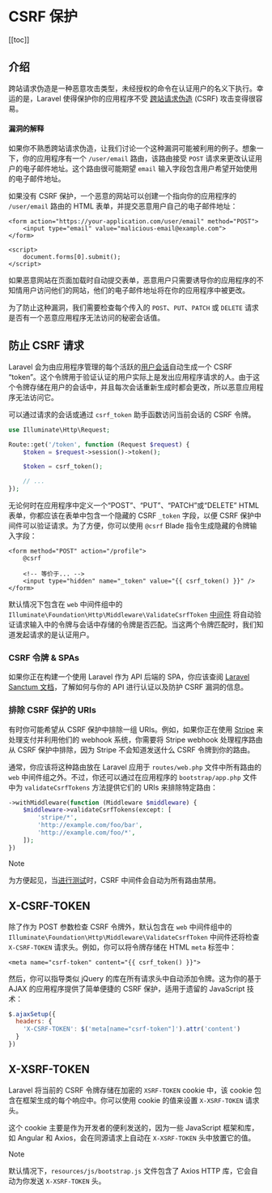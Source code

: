 # CSRF 保护

[[toc]]

## 介绍

跨站请求伪造是一种恶意攻击类型，未经授权的命令在认证用户的名义下执行。幸运的是，Laravel 使得保护你的应用程序不受 [跨站请求伪造](https://en.wikipedia.org/wiki/Cross-site_request_forgery) (CSRF) 攻击变得很容易。

#### 漏洞的解释

如果你不熟悉跨站请求伪造，让我们讨论一个这种漏洞可能被利用的例子。想象一下，你的应用程序有一个 `/user/email` 路由，该路由接受 `POST` 请求来更改认证用户的电子邮件地址。这个路由很可能期望 `email` 输入字段包含用户希望开始使用的电子邮件地址。

如果没有 CSRF 保护，一个恶意的网站可以创建一个指向你的应用程序的 `/user/email` 路由的 HTML 表单，并提交恶意用户自己的电子邮件地址：

```blade
<form action="https://your-application.com/user/email" method="POST">
    <input type="email" value="malicious-email@example.com">
</form>

<script>
    document.forms[0].submit();
</script>
```

如果恶意网站在页面加载时自动提交表单，恶意用户只需要诱导你的应用程序的不知情用户访问他们的网站，他们的电子邮件地址将在你的应用程序中被更改。

为了防止这种漏洞，我们需要检查每个传入的 `POST`、`PUT`、`PATCH` 或 `DELETE` 请求是否有一个恶意应用程序无法访问的秘密会话值。

## 防止 CSRF 请求

Laravel 会为由应用程序管理的每个活跃的[用户会话](/docs/{{version}}/session)自动生成一个 CSRF “token”。这个令牌用于验证认证的用户实际上是发出应用程序请求的人。由于这个令牌存储在用户的会话中，并且每次会话重新生成时都会更改，所以恶意应用程序无法访问它。

可以通过请求的会话或通过 `csrf_token` 助手函数访问当前会话的 CSRF 令牌。

```php
use Illuminate\Http\Request;

Route::get('/token', function (Request $request) {
    $token = $request->session()->token();

    $token = csrf_token();

    // ...
});
```

无论何时在应用程序中定义一个“POST”、“PUT”、“PATCH”或“DELETE” HTML 表单，你都应该在表单中包含一个隐藏的 CSRF `_token` 字段，以便 CSRF 保护中间件可以验证请求。为了方便，你可以使用 `@csrf` Blade 指令生成隐藏的令牌输入字段：

```blade
<form method="POST" action="/profile">
    @csrf

    <!-- 等价于... -->
    <input type="hidden" name="_token" value="{{ csrf_token() }}" />
</form>
```

默认情况下包含在 `web` 中间件组中的 `Illuminate\Foundation\Http\Middleware\ValidateCsrfToken` [中间件](/docs/{{version}}/middleware) 将自动验证请求输入中的令牌与会话中存储的令牌是否匹配。当这两个令牌匹配时，我们知道发起请求的是认证用户。

### CSRF 令牌 & SPAs

如果你正在构建一个使用 Laravel 作为 API 后端的 SPA，你应该查阅 [Laravel Sanctum 文档](/docs/{{version}}/sanctum)，了解如何与你的 API 进行认证以及防护 CSRF 漏洞的信息。

### 排除 CSRF 保护的 URIs

有时你可能希望从 CSRF 保护中排除一组 URIs。例如，如果你正在使用 [Stripe](https://stripe.com) 来处理支付并利用他们的 webhook 系统，你需要将 Stripe webhook 处理程序路由从 CSRF 保护中排除，因为 Stripe 不会知道发送什么 CSRF 令牌到你的路由。

通常，你应该将这种路由放在 Laravel 应用于 `routes/web.php` 文件中所有路由的 `web` 中间件组之外。不过，你还可以通过在应用程序的 `bootstrap/app.php` 文件中为 `validateCsrfTokens` 方法提供它们的 URIs 来排除特定路由：

```php
->withMiddleware(function (Middleware $middleware) {
    $middleware->validateCsrfTokens(except: [
        'stripe/*',
        'http://example.com/foo/bar',
        'http://example.com/foo/*',
    ]);
})
```

> [!NOTE]
> 为方便起见，当[进行测试](/docs/{{version}}/testing)时，CSRF 中间件会自动为所有路由禁用。

## X-CSRF-TOKEN

除了作为 POST 参数检查 CSRF 令牌外，默认包含在 `web` 中间件组中的 `Illuminate\Foundation\Http\Middleware\ValidateCsrfToken` 中间件还将检查 `X-CSRF-TOKEN` 请求头。例如，你可以将令牌存储在 HTML `meta` 标签中：

```blade
<meta name="csrf-token" content="{{ csrf_token() }}">
```

然后，你可以指导类似 jQuery 的库在所有请求头中自动添加令牌。这为你的基于 AJAX 的应用程序提供了简单便捷的 CSRF 保护，适用于遗留的 JavaScript 技术：

```js
$.ajaxSetup({
  headers: {
    'X-CSRF-TOKEN': $('meta[name="csrf-token"]').attr('content')
  }
})
```

## X-XSRF-TOKEN

Laravel 将当前的 CSRF 令牌存储在加密的 `XSRF-TOKEN` cookie 中，该 cookie 包含在框架生成的每个响应中。你可以使用 cookie 的值来设置 `X-XSRF-TOKEN` 请求头。

这个 cookie 主要是作为开发者的便利发送的，因为一些 JavaScript 框架和库，如 Angular 和 Axios，会在同源请求上自动在 `X-XSRF-TOKEN` 头中放置它的值。

> [!NOTE]
> 默认情况下，`resources/js/bootstrap.js` 文件包含了 Axios HTTP 库，它会自动为你发送 `X-XSRF-TOKEN` 头。

